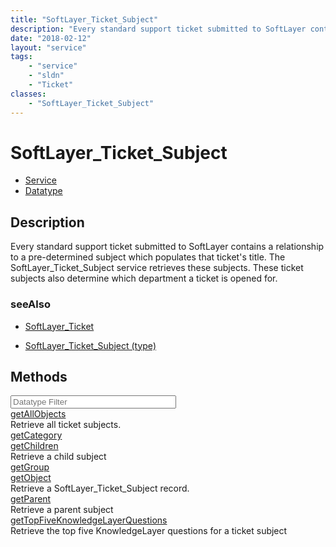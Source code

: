 ```yaml
---
title: "SoftLayer_Ticket_Subject"
description: "Every standard support ticket submitted to SoftLayer contains a relationship to a pre-determined subject which populates... "
date: "2018-02-12"
layout: "service"
tags:
    - "service"
    - "sldn"
    - "Ticket"
classes:
    - "SoftLayer_Ticket_Subject"
---
```

# SoftLayer_Ticket_Subject
<div id='service-datatype'>
    <ul id='sldn-reference-tabs'>
    <li id='service'> <a href='/reference/services/SoftLayer_Ticket_Subject' >Service</a></li>    <li id='datatype'> <a href='/reference/datatypes/SoftLayer_Ticket_Subject' >Datatype</a></li>
    </ul>
</div>

## Description
Every standard support ticket submitted to SoftLayer contains a relationship to a pre-determined subject which populates that ticket's title. The SoftLayer_Ticket_Subject service retrieves these subjects. These ticket subjects also determine which department a ticket is opened for. 



### seeAlso

* [SoftLayer_Ticket](/reference/services/SoftLayer_Ticket )


* [SoftLayer_Ticket_Subject (type)](/reference/datatypes/SoftLayer_Ticket_Subject (type) )


        
<div id="properties" class="content">
    <h2>Methods</h2>
    <div class="view-filters">
        <div class="clearfix">
            <div class="search-input-box">
                <input placeholder="Datatype Filter" onkeyup="titleSearch(inputId='edit-combine', divId='method-div', elementClass='method-row')" 
                    type="text" id="edit-combine" value="" size="30" maxlength="128" class="form-text">
            </div>
        </div>
    </div>
    <div id="method-div">
            <div class="method-row">
                        <span class='view-field-title'><a href='/reference/services/SoftLayer_Ticket_Subject/getAllObjects'> getAllObjects</a> </span>
            <div class='views-field-body'>Retrieve all ticket subjects.</div>
        </div>
            <div class="method-row">
                        <span class='view-field-title'><a href='/reference/services/SoftLayer_Ticket_Subject/getCategory'> getCategory</a> </span>
            <div class='views-field-body'></div>
        </div>
            <div class="method-row">
                        <span class='view-field-title'><a href='/reference/services/SoftLayer_Ticket_Subject/getChildren'> getChildren</a> </span>
            <div class='views-field-body'>Retrieve a child subject</div>
        </div>
            <div class="method-row">
                        <span class='view-field-title'><a href='/reference/services/SoftLayer_Ticket_Subject/getGroup'> getGroup</a> </span>
            <div class='views-field-body'></div>
        </div>
            <div class="method-row">
                        <span class='view-field-title'><a href='/reference/services/SoftLayer_Ticket_Subject/getObject'> getObject</a> </span>
            <div class='views-field-body'>Retrieve a SoftLayer_Ticket_Subject record.</div>
        </div>
            <div class="method-row">
                        <span class='view-field-title'><a href='/reference/services/SoftLayer_Ticket_Subject/getParent'> getParent</a> </span>
            <div class='views-field-body'>Retrieve a parent subject</div>
        </div>
            <div class="method-row">
                        <span class='view-field-title'><a href='/reference/services/SoftLayer_Ticket_Subject/getTopFiveKnowledgeLayerQuestions'> getTopFiveKnowledgeLayerQuestions</a> </span>
            <div class='views-field-body'>Retrieve the top five KnowledgeLayer questions for a ticket subject</div>
        </div>
        </div>
</div>

